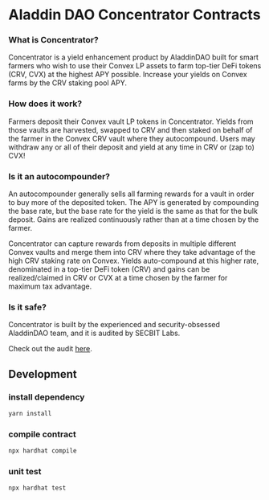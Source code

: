 # Aladdin DAO Concentrator Contracts

### What is Concentrator?

Concentrator is a yield enhancement product by AladdinDAO built for smart farmers who wish to use their Convex LP assets to farm top-tier DeFi tokens (CRV, CVX) at the highest APY possible.  Increase your yields on Convex farms by the CRV staking pool APY.

### How does it work?

Farmers deposit their Convex vault LP tokens in Concentrator.  Yields from those vaults are harvested, swapped to CRV and then staked on behalf of the farmer in the Convex CRV vault where they autocompound.  Users may withdraw any or all of their deposit and yield at any time in CRV or (zap to) CVX! 

### Is it an autocompounder?

An autocompounder generally sells all farming rewards for a vault in order to buy more of the deposited token.  The APY is generated by compounding the base rate, but the base rate for the yield is the same as that for the bulk deposit.  Gains are realized continuously rather than at a time chosen by the farmer.

Concentrator can capture rewards from deposits in multiple different Convex vaults and merge them into CRV where they take advantage of the high CRV staking rate on Convex.  Yields auto-compound at this higher rate, denominated in a top-tier DeFi token (CRV) and gains can be realized/claimed in CRV or CVX at a time chosen by the farmer for maximum tax advantage.

### Is it safe?

Concentrator is built by the experienced and security-obsessed AladdinDAO team, and it is audited by SECBIT Labs.

Check out the audit [here](./audit-reports/SECBIT_Concentrator_Report.pdf).

## Development

### install dependency

```bash
yarn install
```

### compile contract

```bash
npx hardhat compile
```

### unit test

```bash
npx hardhat test
```